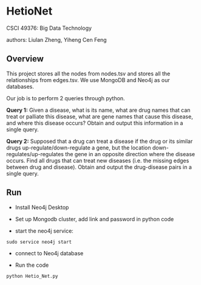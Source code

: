 # HetioNet

CSCI 49376: Big Data Technology

authors: Liulan Zheng, Yiheng Cen Feng

## Overview


This project stores all the nodes from nodes.tsv and stores all the relationships from edges.tsv.
We use MongoDB and Neo4j as our databases. 

Our job is to perform 2 queries through python.

**Query 1:**
Given a disease, what is its name, what are drug names that can treat or palliate this disease, 
what are gene names that cause this disease, and where this disease occurs? Obtain and output this information in a single query.

**Query 2:**
Supposed that a drug can treat a disease if the drug or its similar drugs up-regulate/down-regulate a gene, but the location 
down-regulates/up-regulates the gene in an opposite direction where the disease occurs. Find all drugs that can treat new diseases 
(i.e. the missing edges between drug and disease). Obtain and output the drug-disease pairs in a single query.


## Run


- Install Neo4j Desktop
- Set up Mongodb cluster, add link and password in python code

- start the neo4j service:
```
sudo service neo4j start
```

- connect to Neo4j database 

- Run the code
```
python Hetio_Net.py
```
